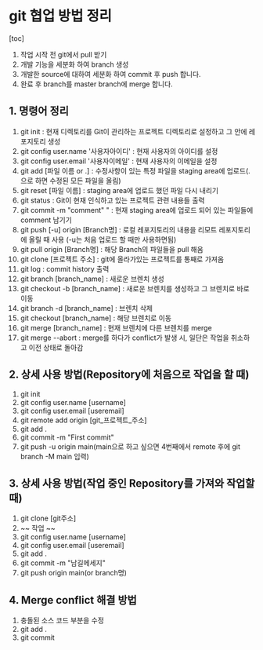 # git 협업 방법 정리

[toc]

1. 작업 시작 전 git에서 pull 받기
2. 개발 기능을 세분화 하여 branch 생성
3. 개발한 source에 대하여 세분화 하여 commit 후 push 합니다.
4. 완료 후 branch를 master branch에 merge 합니다.

## 1. 명령어 정리
1. git init : 현재 디렉토리를 Git이 관리하는 프로젝트 디렉토리로 설정하고 그 안에 레포지토리 생성
2. git config user.name '사용자아이디' : 현재 사용자의 아이디를 설정
3. git config user.email '사용자이메일' : 현재 사용자의 이메일을 설정
4. git add [파일 이름 or .] : 수정사항이 있는 특정 파일을 staging area에 업로드(.으로 하면 수정된 모든 파일을 올림)
5. git reset [파일 이름] : staging area에 업로드 했던 파일 다시 내리기
6. git status : Git이 현재 인식하고 있는 프로젝트 관련 내용들 출력
7. git commit -m "comment" " : 현재 staging area에 업로드 되어 있는 파일들에 comment 남기기
8. git push [-u] origin [Branch명] : 로컬 레포지토리의 내용을 리모트 레포지토리에 올릴 때 사용 (-u는 처음 업로드 할 때만 사용하면됨)
9. git pull origin [Branch명] : 해당 Branch의 파일들을 pull 해옴
10. git clone [프로젝트 주소] : git에 올라가있는 프로젝트를 통째로 가져옴
11. git log : commit history 출력
12. git branch [branch_name] : 새로운 브렌치 생성
13. git checkout -b [branch_name] : 새로운 브렌치를 생성하고 그 브렌치로 바로 이동
14. git branch -d [branch_name] : 브렌치 삭제
15. git checkout [branch_name] : 해당 브렌치로 이동
16. git merge [branch_name] : 현재 브렌치에 다른 브렌치를 merge
17. git merge --abort : merge를 하다가 conflict가 발생 시, 일단은 작업을 취소하고 이전 상태로 돌아감

## 2. 상세 사용 방법(Repository에 처음으로 작업을 할 때)
1. git init
2. git config user.name [username]
3. git config user.email [useremail]
4. git remote add origin [git_프로젝트_주소]
5. git add .
6. git commit -m "First commit"
7. git push -u origin main(main으로 하고 싶으면 4번째에서 remote 후에 git branch -M main 입력)

## 3. 상세 사용 방법(작업 중인 Repository를 가져와 작업할 때)
1. git clone [git주소]
2. ~~ 작업 ~~
3. git config user.name [username]
4. git config user.email [useremail]
5. git add .
6. git commit -m "남길메세지"
7. git push origin main(or branch명)

## 4. Merge conflict 해결 방법
1. 충돌된 소스 코드 부분을 수정
2. git add .
3. git commit